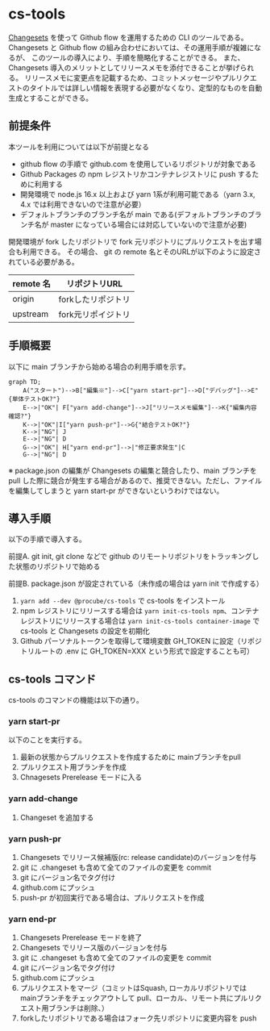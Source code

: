 # cs-tools
[Changesets](https://github.com/changesets/changesets) を使って
Github flow を運用するための CLI のツールである。
Changesets と Github flow の組み合わせにおいては、その運用手順が複雑になるが、
このツールの導入により、手順を簡略化することができる。
また、 Changesets 導入のメリットとしてリリースメモを添付できることが挙げられる。
リリースメモに変更点を記載するため、コミットメッセージやプルリクエストのタイトルでは詳しい情報を表現する必要がなくなり、定型的なものを自動生成とすることができる。

## 前提条件
本ツールを利用については以下が前提となる

- github flow の手順で github.com を使用しているリポジトリが対象である
- Github Packages の npm レジストリかコンテナレジストリに push するために利用する
- 開発環境で node.js 16.x 以上および yarn 1系が利用可能である（yarn 3.x, 4.x では利用できないので注意が必要）
- デフォルトブランチのブランチ名が main である(デフォルトブランチのブランチ名が master になっている場合には対応していないので注意が必要)

開発環境が fork したリポジトリで fork 元リポジトリにプルリクエストを出す場合も利用できる。
その場合、 git の remote 名とそのURLが以下のように設定されている必要がある。

|remote 名|リポジトリURL|
|--|--|
|origin|forkしたリポジトリ|
|upstream|fork元リポイジトリ|

## 手順概要

以下に main ブランチから始める場合の利用手順を示す。

```mermaid
graph TD;
    A("スタート")-->B["編集※"]-->C["yarn start-pr"]-->D["デバッグ"]-->E"{単体テストOK?"}
    E-->|"OK"| F["yarn add-change"]-->J["リリースメモ編集"]-->K{"編集内容確認?"}
    K-->|"OK"|I["yarn push-pr"]-->G{"結合テストOK?"}
    K-->|"NG"| J
    E-->|"NG"| D
    G-->|"OK"| H["yarn end-pr"]-->|"修正要求発生"|C
    G-->|"NG"| D
```
※ package.json の編集が Changesets の編集と競合したり、main ブランチを pull した際に競合が発生する場合があるので、推奨できない。ただし、ファイルを編集してしまうと yarn start-pr ができないというわけではない。

## 導入手順

以下の手順で導入する。

前提A. git init, git clone などで github のリモートリポジトリをトラッキングした状態のリポジトリで始める

前提B. package.json が設定されている（未作成の場合は yarn init で作成する）
1. ```yarn add --dev @procube/cs-tools``` で cs-tools をインストール
2. npm レジストリにリリースする場合は ```yarn init-cs-tools npm```、コンテナレジストリにリリースする場合は ```yarn init-cs-tools container-image``` で cs-tools と Changesets の設定を初期化
3. Github パーソナルトークンを取得して環境変数 GH_TOKEN に設定（リポジトリルートの .env に GH_TOKEN=XXX という形式で設定することも可）


## cs-tools コマンド

cs-tools のコマンドの機能は以下の通り。

### yarn start-pr
以下のことを実行する。
1. 最新の状態からプルリクエストを作成するために mainブランチをpull
1. プルリクエスト用ブランチを作成
1. Chnagesets Prerelease モードに入る

### yarn add-change

1. Changeset を追加する

### yarn push-pr

1. Changesets でリリース候補版(rc: release candidate)のバージョンを付与
1. git に .changeset も含めて全てのファイルの変更を commit
1. git にバージョン名でタグ付け
1. github.com にプッシュ
1. push-pr が初回実行である場合は、プルリクエストを作成

### yarn end-pr

1. Changesets Prerelease モードを終了
1. Changesets でリリース版のバージョンを付与
1. git に .changeset も含めて全てのファイルの変更を commit
1. git にバージョン名でタグ付け
1. github.com にプッシュ
1. プルリクエストをマージ（コミットはSquash, ローカルリポジトリではmainブランチをチェックアウトして pull、ローカル、リモート共にプルリクエスト用ブランチは削除、）
1. forkしたリポジトリである場合はフォーク先リポジトリに変更内容を push 